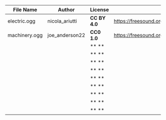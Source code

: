 | File Name        | Author   | License   | Link                            |
|------------------|----------|-----------|---------------------------------|
| electric.ogg | nicola_ariutti | **CC BY 4.0** | https://freesound.org/people/nicola_ariutti/sounds/335365/ |
| machinery.ogg | joe_anderson22 | **CC0 1.0** | https://freesound.org/people/joe_anderson22/sounds/392983/ |
|  |  | ** ** |  |
|  |  | ** ** |  |
|  |  | ** ** |  |
|  |  | ** ** |  |
|  |  | ** ** |  |
|  |  | ** ** |  |
|  |  | ** ** |  |
|  |  | ** ** |  |
|  |  | ** ** |  |
